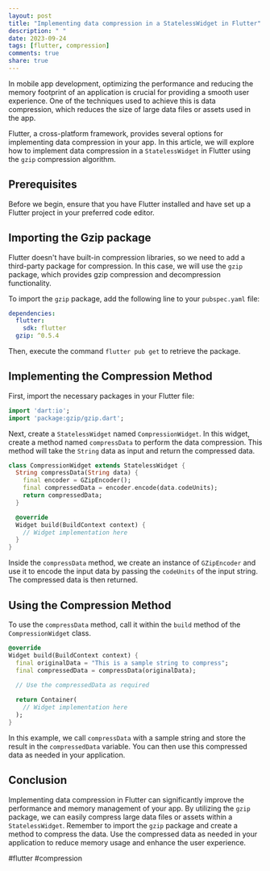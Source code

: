```yaml
---
layout: post
title: "Implementing data compression in a StatelessWidget in Flutter"
description: " "
date: 2023-09-24
tags: [flutter, compression]
comments: true
share: true
---
```


In mobile app development, optimizing the performance and reducing the memory footprint of an application is crucial for providing a smooth user experience. One of the techniques used to achieve this is data compression, which reduces the size of large data files or assets used in the app.

Flutter, a cross-platform framework, provides several options for implementing data compression in your app. In this article, we will explore how to implement data compression in a `StatelessWidget` in Flutter using the `gzip` compression algorithm.

## Prerequisites
Before we begin, ensure that you have Flutter installed and have set up a Flutter project in your preferred code editor.

## Importing the Gzip package
Flutter doesn't have built-in compression libraries, so we need to add a third-party package for compression. In this case, we will use the `gzip` package, which provides gzip compression and decompression functionality.

To import the `gzip` package, add the following line to your `pubspec.yaml` file:
```yaml
dependencies:
  flutter:
    sdk: flutter
  gzip: ^0.5.4
```
Then, execute the command `flutter pub get` to retrieve the package.

## Implementing the Compression Method
First, import the necessary packages in your Flutter file:
```dart
import 'dart:io';
import 'package:gzip/gzip.dart';
```

Next, create a `StatelessWidget` named `CompressionWidget`. In this widget, create a method named `compressData` to perform the data compression. This method will take the `String` data as input and return the compressed data.

```dart
class CompressionWidget extends StatelessWidget {
  String compressData(String data) {
    final encoder = GZipEncoder();
    final compressedData = encoder.encode(data.codeUnits);
    return compressedData;
  }

  @override
  Widget build(BuildContext context) {
    // Widget implementation here
  }
}
```

Inside the `compressData` method, we create an instance of `GZipEncoder` and use it to encode the input data by passing the `codeUnits` of the input string. The compressed data is then returned.

## Using the Compression Method
To use the `compressData` method, call it within the `build` method of the `CompressionWidget` class. 

```dart
@override
Widget build(BuildContext context) {
  final originalData = "This is a sample string to compress";
  final compressedData = compressData(originalData);

  // Use the compressedData as required
  
  return Container(
    // Widget implementation here
  );
}
```

In this example, we call `compressData` with a sample string and store the result in the `compressedData` variable. You can then use this compressed data as needed in your application.

## Conclusion
Implementing data compression in Flutter can significantly improve the performance and memory management of your app. By utilizing the `gzip` package, we can easily compress large data files or assets within a `StatelessWidget`. Remember to import the `gzip` package and create a method to compress the data. Use the compressed data as needed in your application to reduce memory usage and enhance the user experience.

#flutter #compression